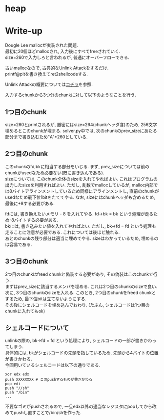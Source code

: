 # heap

# Write-up
Dougle Lee mallocが実装された問題.  
最初に20個ほどmallocされ, 入力後にすべてfreeされていく.  
size=260で入力しろと言われるが, 普通にオーバーフローできる.

古いmallocなので, 古典的なUnlink Attackをするだけ.  
printf@pltを書き換えてret2shellcodeする.  

Unlink Attackの概要については[コチラ](https://github.com/iero-kyuri/ctf/blob/master/binary/unlink_attack.md)を参照.  

入力するchunkから3つ分のchunkに対して以下のようなことを行う.

## 1つ目のchunk
size=260とprintされるが, 厳密にはsize=264(chunkヘッダ含)のため, 256文字埋めるとこのchunkが埋まる. solver.py中では, 次のchunkのprev_sizeにあたる部分まで書き込むため"A"*260としている. 

## 2つ目のchunk
このchunkのfd,bkに相当する部分をいじる. まず, prev_sizeについては前のchunkがusedなため必要ない(既に書き込んである).   
sizeについては, このchunk全体のsizeを入れてやればよい. これはプログラムの出力したsizeを利用すればよい. ただし, 乱数でmallocしているが, malloc内部では8バイトアラインメントしているため同様にアラインメントし, 直前のchunkがusedなため最下位1bitをたててやる. なお, sizeにはchunkヘッダも含めるため, 最後に+8する必要がある.  

fdには, 書き換えたいメモリ - 8 を入れてやる. fd->bk = bk という処理が走るため-8バイトする必要がある.  
bkには, 書き込みたい値を入れてやればよい. ただし, bk->fd = fd という処理も走ることに注意が必要である. これについては後ほど触れる.  
あとのchunkの残り部分は適当に埋めてやる. sizeはわかっているため, 埋めるのは容易である. 

## 3つ目のchunk
2つ目のchunkはfreed chunkと偽装する必要があり, その偽装はこのchunkで行う.  
まずはprev_sizeに該当するメンバを埋める. これは2つ目のchunkのsizeで良い.  
次に, 3つ目のchunkのsizeを入れる. このとき, 2つ目のchunkをfreed chunkとするため, 最下位bitは立てないようにする.  
その後にシェルコードを埋め込んでおわり. (たぶん, シェルコードは1つ目のchunkに入れてもok)  

## シェルコードについて
unlinkの際の, bk->fd = fd という処理により, シェルコードの一部が書きかわってしまう.  
具体的には, bkがシェルコードの先頭を指しているため, 先頭から4バイトの位置が書きかわる.  
今回用いているシェルコードは以下の通りである.  
```
xor edx edx
push XXXXXXXX # このpushするものが書きかわる
pop edi
push "//sh"
push "/bin"
...
```
不要なゴミがpushされるので, 一旦edx以外の適当なレジスタにpopしてから改めてpushし直すことで/bin/shを作った.
